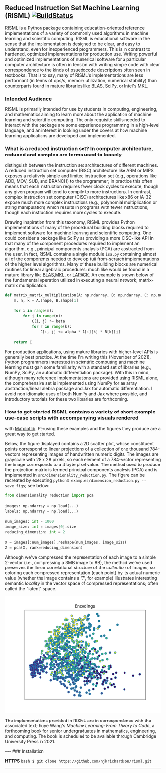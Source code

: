 ## Reduced Instruction Set Machine Learning (RISML) [![BuildStatus](https://travis-ci.com/njkrichardson/picard.svg?branch=master)](https://travis-ci.com/njkrichardson/picard)

RISML is a Python package containing education-oriented reference implementations of a variety of commonly used
algorithms in machine learning and scientific computing. RISML is educational software in the sense that the
implementation is designed to be clear, and easy to understand, even for inexperienced programmers. This is in contrast
to hardened, optimized implementations for production use. Writing powerful and optimized implementations of numerical
software for a particular computer architecture is often in tension with writing simple code with clear correspondence
to the kinds of psuedocode descriptions often seen in textbooks. That is to say, many of RISML's implementations are
less performant (in terms of ops/s, memory utilization, numerical stability) than counterparts found in mature libraries
like [BLAS](http://www.netlib.org/blas/), [SciPy](https://scipy.org/), or Intel's [MKL](https://www.intel.com/content/www/us/en/developer/tools/oneapi/onemkl.html#gs.h1gi8i). 

### Intended Audience 

RISML is primarily intended for use by students in computing, engineering, and mathematics aiming to learn more about
the application of machine learning and scientific computing. The only requisite skills needed to interact with the
package are some experience programming in a high-level language, and an interest in looking under the covers at how
machine learning applications are developed and implemented. 

### What is a reduced instruction set?  In computer architecture, **reduced** and **complex** are terms used to loosely
distinguish between the instruction set architectures of different machines. A reduced instruction set computer (RISC)
architecture like ARM or MIPS exposes a relatively simple and limited instruction set (e.g., operations like ADD, MOV,
SUB, and BRANCH) to the programmer; in practice this often means that each instruction requires fewer clock cycles to
execute, though any given program will tend to compile to more instructions. In contrast, complex instruction set
computer (CISC) architectures like x86 or IA-32 expose much more complex instructions (e.g., polynomial multiplication
or string manipulation) which results in programs with fewer instructions, though each instruction requires more cycles
to execute. 

Drawing inspiration from this taxonomy, RISML provides Python implementations of many of the procedural building blocks
required to implement software for machine learning and scientific computing. One could consider a package like SciPy as
providing a more CISC-like API in that many of the component procedures required to implement an algorithm, e.g.,
principal components analysis (PCA) are abstracted from the user. In fact, RISML contains a single module `isa.py`
containing almost all of the components needed to develop full from-scratch implementations of the higher level
algorithms. Many of these building blocks are numerical routines for linear algebraic procedures: much like would be
found in a mature library like [BLAS](http://www.netlib.org/blas/),[MKL](https://www.intel.com/content/www/us/en/developer/tools/oneapi/onemkl.html#gs.h1gi8i), or
[LAPACK](http://www.netlib.org/lapack/). An example is shown below of the fundamental operation utilized in executing a
neural network; matrix-matrix multiplication. 

```python 
def matrix_matrix_multiplication(A: np.ndarray, B: np.ndarray, C: np.ndarray, alpha: float, beta: float) -> None: 
    m, n, k = A.shape, B.shape[1] 
    
    for i in range(m): 
        for j in range(n): 
            C[i, j] *= beta 
            for r in range(k): 
                C[i, j] += alpha * A[i][k] * B[k][j] 
    
    return C 
```

For production applications, using mature libraries with higher-level APIs is generally best practice. At the time I'm
writing this (November of 2021), Python programmers interested in scientific computing and machine learning must gain
some familiarity with a standard set of libraries (e.g., NumPy, SciPy, an automatic differentiation package). With this
in mind, although many reference implementations are provided using RISML alone, the comprehensive set is implemented
using NumPy for an array abstraction/linear alebra package and Jax for automatic differentiation. I avoid non idiomatic
uses of both NumPy and Jax where possible, and introductory tutorials for these two libraries are forthcoming. 


### How to get started RISML contains a variety of short example use-case scripts with accompanying visuals rendered
with [Matplotlib](https://matplotlib.org/). Perusing these examples and the figures they produce are a great way to get
started.  

Below, the figure displayed contains a 2D scatter plot, whose constituent points correspond to linear projections of a
collection of one thousand 784-vectors representing images of handwritten numeric digits. The images are grayscale with
28 x 28 pixels, so each element of a 784-vector representing the image corresponds to a 4 byte pixel value. The method
used to produce the projection matrix is termed principal components analysis (PCA) and is implemented in
`src/dimensionality_reduction.py`. The figure can be recreated by executing `python3 examples/dimension_reduction.py
--save_figs`; see below: 

```python 
from dimensionality reduction import pca 

images: np.ndarray = np.load(...) 
labels: np.ndarray = np.load(...) 

num_images: int = 1000 
image_size: int = images[0].size 
reducing_dimension: int = 2 

X = images[:num_images].reshape(num_images, image_size) 
Z = pca(X, rank=reducing_dimension) 
```

Although we've compressed the representation of each image to a simple 2-vector (i.e., compressing a 3MB image to 8B),
the method we've used preserves the linear correlational structure of the _collection_ of images, so coloring each
compressed representation (each point) by its actual numeric value (whether the image contains a '7', for example)
illustrates interesting semantic _locality_ in the vector space of compressed representations; often called the "latent"
space. 

![mnistpca](https://github.com/njkrichardson/risml/blob/master/figures/mnist_pca_encodings.png?raw=true)

The implementations provided in RISML are in correspondence with the associated text; Ruye Wang's _Machine Learning:
From Theory to Code_, a forthcoming book for senior undergraduates in mathematics, engineering, and computing. The book
is scheduled to be available through Cambridge University Press in 2021. 

--- ### Installation 

**HTTPS** ```bash $ git clone https://github.com/njkrichardson/risml.git ```

---
